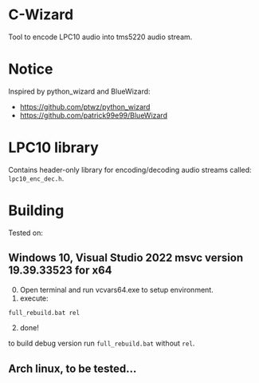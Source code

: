 # C-Wizard

Tool to encode LPC10 audio into tms5220 audio stream.

# Notice

Inspired by python_wizard and BlueWizard:

- https://github.com/ptwz/python_wizard
- https://github.com/patrick99e99/BlueWizard

# LPC10 library

Contains header-only library for encoding/decoding audio streams called: `lpc10_enc_dec.h`.

# Building

Tested on:
## Windows 10, Visual Studio 2022 msvc version 19.39.33523 for x64

0. Open terminal and run vcvars64.exe to setup environment.
1. execute:
```cmd
full_rebuild.bat rel
```
2. done!

to build debug version run `full_rebuild.bat` without `rel`.

## Arch linux, to be tested...
